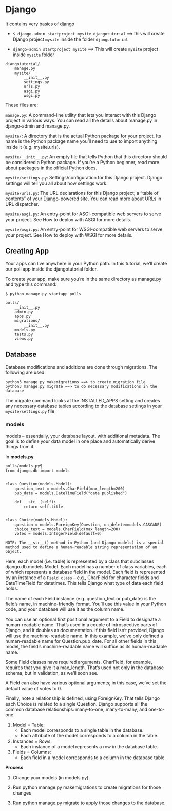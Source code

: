 # Django
It contains very basics of django

* `$ django-admin startproject mysite djangotutorial` ==> this will create Django project `mysite` inside the folder `djangotutorial`

* `django-admin startproject mysite` ==> This will create `mysite` project inside `mysite` folder
```
djangotutorial/
    manage.py
    mysite/
        __init__.py
        settings.py
        urls.py
        asgi.py
        wsgi.py
```
These files are:

`manage.py`: A command-line utility that lets you interact with this Django project in various ways. You can read all the details about manage.py in django-admin and manage.py.

`mysite/`: A directory that is the actual Python package for your project. Its name is the Python package name you’ll need to use to import anything inside it (e.g. mysite.urls).

`mysite/__init__.py`: An empty file that tells Python that this directory should be considered a Python package. If you’re a Python beginner, read more about packages in the official Python docs.

`mysite/settings.py`: Settings/configuration for this Django project. Django settings will tell you all about how settings work.

`mysite/urls.py`: The URL declarations for this Django project; a “table of contents” of your Django-powered site. You can read more about URLs in URL dispatcher.

`mysite/asgi.py`: An entry-point for ASGI-compatible web servers to serve your project. See How to deploy with ASGI for more details.

`mysite/wsgi.py`: An entry-point for WSGI-compatible web servers to serve your project. See How to deploy with WSGI for more details.


## Creating App
Your apps can live anywhere in your Python path. In this tutorial, we’ll create our poll app inside the djangotutorial folder.

To create your app, make sure you’re in the same directory as manage.py and type this command:

`$ python manage.py startapp polls`

```
polls/
    __init__.py
    admin.py
    apps.py
    migrations/
        __init__.py
    models.py
    tests.py
    views.py
```




## Database

Database modifications and additions are done through migrations. The following are used:

```
python3 manage.py makemigrations ==> to create migration file
python3 manage.py migrate ==> to do necessary modifications in the database
```

The migrate command looks at the INSTALLED_APPS setting and creates any necessary database tables according to the database settings in your 
`mysite/settings.py` file

### models
models – essentially, your database layout, with additional metadata. The goal is to define your data model in one place and automatically derive things from it.

In **models.py**
```
polls/models.py¶
from django.db import models


class Question(models.Model):
    question_text = models.CharField(max_length=200)
    pub_date = models.DateTimeField("date published")
    
    def __str__(self):
        return self.title


class Choice(models.Model):
    question = models.ForeignKey(Question, on_delete=models.CASCADE)
    choice_text = models.CharField(max_length=200)
    votes = models.IntegerField(default=0)
```

`NOTE: The __str__() method in Python (and Django models) is a special method used to define a human-readable string representation of an object.`

Here, each model (i.e. table) is represented by a class that subclasses django.db.models.Model. Each model has a number of class variables, each of which represents a database field in the model.
Each field is represented by an instance of a `Field class` – e.g., CharField for character fields and DateTimeField for datetimes. This tells Django what type of data each field holds.

The name of each Field instance (e.g. question_text or pub_date) is the field’s name, in machine-friendly format. You’ll use this value in your Python code, and your database will use it as the column name.

You can use an optional first positional argument to a Field to designate a human-readable name. That’s used in a couple of introspective parts of Django, and it doubles as documentation. If this field isn’t provided, Django will use the machine-readable name. In this example, we’ve only defined a human-readable name for Question.pub_date. For all other fields in this model, the field’s machine-readable name will suffice as its human-readable name.

Some Field classes have required arguments. CharField, for example, requires that you give it a max_length. That’s used not only in the database schema, but in validation, as we’ll soon see.

A Field can also have various optional arguments; in this case, we’ve set the default value of votes to 0.

Finally, note a relationship is defined, using ForeignKey. That tells Django each Choice is related to a single Question. Django supports all the common database relationships: many-to-one, many-to-many, and one-to-one.

1. Model = Table:
    * Each model corresponds to a single table in the database.
    * Each attribute of the model corresponds to a column in the table.
2. Instances = Rows:
    * Each instance of a model represents a row in the database table.
3. Fields = Columns:
    * Each field in a model corresponds to a column in the database table.


**Process**

1. Change your models (in models.py).

2. Run python manage.py makemigrations to create migrations for those changes

3. Run python manage.py migrate to apply those changes to the database.


